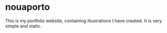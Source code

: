 # nouaporto
This is my portfolio website, containing illustrations I have created. It is very simple and static.
